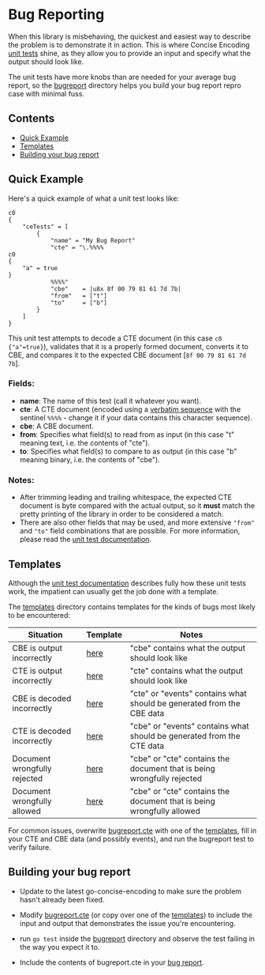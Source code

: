 Bug Reporting
=============

When this library is misbehaving, the quickest and easiest way to describe the problem is to demonstrate it in action. This is where Concise Encoding [unit tests](TESTING.md) shine, as they allow you to provide an input and specify what the output should look like.

The unit tests have more knobs than are needed for your average bug report, so the [bugreport](bugreport) directory helps you build your bug report repro case with minimal fuss.



Contents
--------

 * [Quick Example](#quick-example)
 * [Templates](#templates)
 * [Building your bug report](#building-your-bug-report)



Quick Example
-------------

Here's a quick example of what a unit test looks like:

```cte
c0
{
    "ceTests" = [
        {
            "name" = "My Bug Report"
            "cte" = "\.%%%%
c0
{
    "a" = true
}
            %%%%"
            "cbe"    = |u8x 8f 00 79 81 61 7d 7b|
            "from"   = ["t"]
            "to"     = ["b"]
        }
    ]
}
```

This unit test attempts to decode a CTE document (in this case `c0 {"a"=true}`), validates that it is a properly formed document, converts it to CBE, and compares it to the expected CBE document [`8f 00 79 81 61 7d 7b`].

### Fields:

 * **name**: The name of this test (call it whatever you want).
 * **cte**: A CTE document (encoded using a [verbatim sequence](https://github.com/kstenerud/concise-encoding/blob/master/cte-specification.md#verbatim-sequence) with the sentinel `%%%%` - change it if your data contains this character sequence).
 * **cbe**: A CBE document.
 * **from**: Specifies what field(s) to read from as input (in this case "t" meaning text, i.e. the contents of "cte").
 * **to**: Specifies what field(s) to compare to as output (in this case "b" meaning binary, i.e. the contents of "cbe").

### Notes:

 * After trimming leading and trailing whitespace, the expected CTE document is byte compared with the actual output, so it **must** match the pretty printing of the library in order to be considered a match.
 * There are also other fields that may be used, and more extensive `"from"` and `"to"` field combinations that are possible. For more information, please read the [unit test documentation](TESTING.md).



Templates
---------

Although the [unit test documentation](TESTING.md) describes fully how these unit tests work, the impatient can usually get the job done with a template.

The [templates](bugreport/templates) directory contains templates for the kinds of bugs most likely to be encountered:

| Situation                     | Template | Notes                                                                  |
| ----------------------------- | -------- | ---------------------------------------------------------------------- |
| CBE is output incorrectly     | [here](bugreport/templates/cbe_output_incorrect.cte)    | "cbe" contains what the output should look like                |
| CTE is output incorrectly     | [here](bugreport/templates/cte_output_incorrect.cte)    | "cte" contains what the output should look like                |
| CBE is decoded incorrectly    | [here](bugreport/templates/cbe_decoded_incorrectly.cte) | "cte" or "events" contains what should be generated from the CBE data   |
| CTE is decoded incorrectly    | [here](bugreport/templates/cte_decoded_incorrectly.cte) | "cbe" or "events" contains what should be generated from the CTE data   |
| Document wrongfully rejected  | [here](bugreport/templates/doc_wrongfully_rejected.cte) | "cbe" or "cte" contains the document that is being wrongfully rejected |
| Document wrongfully allowed   | [here](bugreport/templates/doc_wrongfully_allowed.cte)  | "cbe" or "cte" contains the document that is being wrongfully allowed  |

For common issues, overwrite [bugreport.cte](bugreport/bugreport.cte) with one of the [templates](bugreport/templates), fill in your CTE and CBE data (and possibly events), and run the bugreport test to verify failure.



Building your bug report
------------------------

- Update to the latest go-concise-encoding to make sure the problem hasn't already been fixed.

- Modify [bugreport.cte](bugreport/bugreport.cte) (or copy over one of the [templates](bugreport/templates)) to include the input and output that demonstrates the issue you're encountering.

- run `go test` inside the [bugreport](bugreport) directory and observe the test failing in the way you expect it to.

- Include the contents of bugreport.cte in your [bug report](https://github.com/kstenerud/go-concise-encoding/issues).
